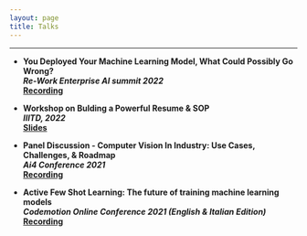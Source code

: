 ```yaml
---
layout: page
title: Talks
---
```

****

- **You Deployed Your Machine Learning Model, What Could Possibly Go Wrong?** <br/>
  <i>**Re-Work Enterprise AI summit 2022**</i> <br/>
  **<a href="https://www.youtube.com/watch?v=wmB-qftTf4Y" target="_blank">Recording</a>**  

- **Workshop on Bulding a Powerful Resume & SOP** <br/>
  <i>**IIITD, 2022**</i> <br/>
  **<a href="https://docs.google.com/presentation/d/1sKk1i02q6L67JbLTpLbXp_zd-FgMuOnL/edit?usp=sharing&ouid=113093049621160145240&rtpof=true&sd=true" target="_blank">Slides</a>**  
  
- **Panel Discussion - Computer Vision In Industry: Use Cases, Challenges, & Roadmap** <br/>
  <i>**Ai4 Conference 2021**</i> <br/>
  **<a href="https://drive.google.com/file/d/18rrAPrVYadMmOwGK2mHLz3myRR0GQKNx/view?usp=sharing" target="_blank">Recording</a>**
  

- **Active Few Shot Learning: The future of training machine learning models** <br/>
  <i>**Codemotion Online Conference 2021 (English & Italian Edition)**</i> <br/>
  **<a href="https://talks.codemotion.com/active-few-shot-learning-the-future-of-t" target="_blank">Recording</a>**
